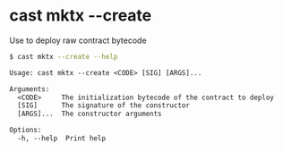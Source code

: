 # cast mktx --create

Use to deploy raw contract bytecode

```bash
$ cast mktx --create --help
```

```txt
Usage: cast mktx --create <CODE> [SIG] [ARGS]...

Arguments:
  <CODE>     The initialization bytecode of the contract to deploy
  [SIG]      The signature of the constructor
  [ARGS]...  The constructor arguments

Options:
  -h, --help  Print help
```